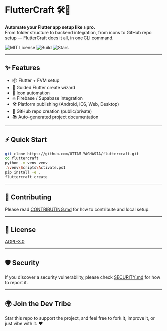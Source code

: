 # FlutterCraft 🛠️🚀

**Automate your Flutter app setup like a pro.**  
From folder structure to backend integration, from icons to GitHub repo setup — FlutterCraft does it all, in one CLI command.

![MIT License](https://img.shields.io/badge/license-MIT-green)
![Build](https://github.com/UTTAM-VAGHASIA/fluttercraft/actions/workflows/cli-check.yml/badge.svg)
![Stars](https://img.shields.io/github/stars/UTTAM-VAGHASIA/fluttercraft)

---

## ✨ Features

- 📦 Flutter + FVM setup
- 🧭 Guided Flutter create wizard
- 🎨 Icon automation
- 🔥 Firebase / Supabase integration
- 🛠️ Platform publishing (Android, iOS, Web, Desktop)
- 📁 GitHub repo creation (public/private)
- 📚 Auto-generated project documentation

---

## ⚡ Quick Start

```bash
git clone https://github.com/UTTAM-VAGHASIA/fluttercraft.git
cd fluttercraft
python -m venv venv
.\venv\Scripts\Activate.ps1
pip install -e .
fluttercraft create
```

---

## 🤝 Contributing

Please read [CONTRIBUTING.md](CONTRIBUTING.md) for how to contribute and local setup.

---

## 📜 License

[AGPL-3.0](LICENSE)

---

## 🛡 Security

If you discover a security vulnerability, please check [SECURITY.md](SECURITY.md) for how to report it.

---

## 🌍 Join the Dev Tribe

Star this repo to support the project, and feel free to fork it, improve it, or just vibe with it. ❤️
